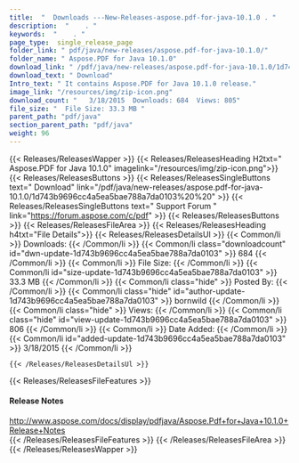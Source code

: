 ```yaml
---
title:  "  Downloads ---New-Releases-aspose.pdf-for-java-10.1.0 . " 
description:  "    . " 
keywords:  "    . " 
page_type:  single_release_page
folder_link: " pdf/java/new-releases/aspose.pdf-for-java-10.1.0/"
folder_name: " Aspose.PDF for Java 10.1.0"
download_link: " /pdf/java/new-releases/aspose.pdf-for-java-10.1.0/1d743b9696cc4a5ea5bae788a7da0103"
download_text: " Download"
Intro_text: " It contains Aspose.PDF for Java 10.1.0 release."
image_link: "/resources/img/zip-icon.png"
download_count: "   3/18/2015  Downloads: 684  Views: 805"
file_size: "  File Size: 33.3 MB "
parent_path: "pdf/java"
section_parent_path: "pdf/java"
weight: 96 
---
```


{{< Releases/ReleasesWapper >}}
  {{< Releases/ReleasesHeading H2txt=" Aspose.PDF for Java 10.1.0" imagelink="/resources/img/zip-icon.png">}}
  {{< Releases/ReleasesButtons >}}
    {{< Releases/ReleasesSingleButtons text=" Download" link="/pdf/java/new-releases/aspose.pdf-for-java-10.1.0/1d743b9696cc4a5ea5bae788a7da0103%20%20" >}}
    {{< Releases/ReleasesSingleButtons text=" Support Forum " link="https://forum.aspose.com/c/pdf" >}}
  {{< Releases/ReleasesButtons >}}
  {{< Releases/ReleasesFileArea >}}
    {{< Releases/ReleasesHeading h4txt="File Details">}}
    {{< Releases/ReleasesDetailsUl >}}
            {{< Common/li  >}} Downloads: {{< /Common/li >}} 
      {{< Common/li class="downloadcount" id="dwn-update-1d743b9696cc4a5ea5bae788a7da0103" >}} 684 {{< /Common/li >}} 
      {{< Common/li  >}} File Size: {{< /Common/li >}} 
      {{< Common/li id="size-update-1d743b9696cc4a5ea5bae788a7da0103" >}} 33.3 MB {{< /Common/li >}} 
      {{< Common/li  class="hide" >}} Posted By: {{< /Common/li >}} 
      {{< Common/li class="hide" id="author-update-1d743b9696cc4a5ea5bae788a7da0103" >}} bornwild {{< /Common/li >}} 
      {{< Common/li class="hide"  >}} Views: {{< /Common/li >}} 
      {{< Common/li class="hide" id="view-update-1d743b9696cc4a5ea5bae788a7da0103" >}} 806 {{< /Common/li >}} 
      {{< Common/li  >}} Date Added: {{< /Common/li >}} 
      {{< Common/li id="added-update-1d743b9696cc4a5ea5bae788a7da0103" >}} 3/18/2015 {{< /Common/li >}} 

    {{< /Releases/ReleasesDetailsUl >}}

  {{< Releases/ReleasesFileFeatures >}}
      <h4>Release Notes</h4><div><a href="http://www.aspose.com/docs/display/pdfjava/Aspose.Pdf+for+Java+10.1.0+Release+Notes">http://www.aspose.com/docs/display/pdfjava/Aspose.Pdf+for+Java+10.1.0+Release+Notes</a></div>
  {{< /Releases/ReleasesFileFeatures >}}
 {{< /Releases/ReleasesFileArea >}}
{{< /Releases/ReleasesWapper >}}


